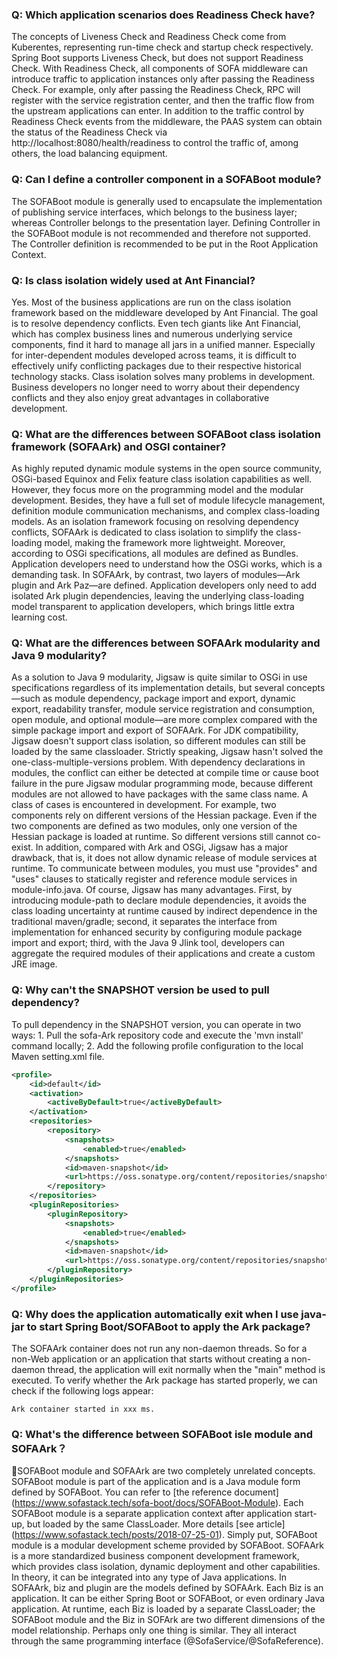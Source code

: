﻿### Q: Which application scenarios does Readiness Check have?

The concepts of Liveness Check and Readiness Check come from Kuberentes, representing run-time check and startup check respectively. Spring Boot supports Liveness Check, but does not support Readiness Check. With Readiness Check, all components of SOFA middleware can introduce traffic to application instances only after passing the Readiness Check. For example, only after passing the Readiness Check, RPC will register with the service registration center, and then the traffic flow from the upstream applications can enter. In addition to the traffic control by Readiness Check events from the middleware, the PAAS system can obtain the status of the Readiness Check via http://localhost:8080/health/readiness to control the traffic of, among others, the load balancing equipment.

### Q: Can I define a controller component in a SOFABoot module?
The SOFABoot module is generally used to encapsulate the implementation of publishing service interfaces, which belongs to the business layer; whereas Controller belongs to the presentation layer. Defining Controller in the SOFABoot module is not recommended and therefore not supported. The Controller definition is recommended to be put in the Root Application Context.

### Q: Is class isolation widely used at Ant Financial?

Yes. Most of the business applications are run on the class isolation framework based on the middleware developed by Ant Financial. The goal is to resolve dependency conflicts. Even tech giants like Ant Financial, which has complex business lines and numerous underlying service components, find it hard to manage all jars in a unified manner. Especially for inter-dependent modules developed across teams, it is difficult to effectively unify conflicting packages due to their respective historical technology stacks. Class isolation solves many problems in development. Business developers no longer need to worry about their dependency conflicts and they also enjoy great advantages in collaborative development.

### Q: What are the differences between SOFABoot class isolation framework (SOFAArk) and OSGI container?

As highly reputed dynamic module systems in the open source community, OSGi-based Equinox and Felix feature class isolation capabilities as well. However, they focus more on the programming model and the modular development. Besides, they have a full set of module lifecycle management, definition module communication mechanisms, and complex class-loading models. As an isolation framework focusing on resolving dependency conflicts, SOFAArk is dedicated to class isolation to simplify the class-loading model, making the framework more lightweight. Moreover, according to OSGi specifications, all modules are defined as Bundles. Application developers need to understand how the OSGi works, which is a demanding task. In SOFAArk, by contrast, two layers of modules—Ark plugin and Ark Paz—are defined. Application developers only need to add isolated Ark plugin dependencies, leaving the underlying class-loading model transparent to application developers, which brings little extra learning cost.

### Q: What are the differences between SOFAArk modularity and Java 9 modularity?
As a solution to Java 9 modularity, Jigsaw is quite similar to OSGi in use specifications regardless of its implementation details, but several concepts—such as module dependency, package import and export, dynamic export, readability transfer, module service registration and consumption, open module, and optional module—are more complex compared with the simple package import and export of SOFAArk. For JDK compatibility, Jigsaw doesn't support class isolation, so different modules can still be loaded by the same classloader. Strictly speaking, Jigsaw hasn't solved the one-class-multiple-versions problem. With dependency declarations in modules, the conflict can either be detected at compile time or cause boot failure in the pure Jigsaw modular programming mode, because different modules are not allowed to have packages with the same class name. A class of cases is encountered in development. For example, two components rely on different versions of the Hessian package. Even if the two components are defined as two modules, only one version of the Hessian package is loaded at runtime. So different versions still cannot co-exist. In addition, compared with Ark and OSGi, Jigsaw has a major drawback, that is, it does not allow dynamic release of module services at runtime. To communicate between modules, you must use "provides" and "uses" clauses to statically register and reference module services in module-info.java. Of course, Jigsaw has many advantages. First, by introducing module-path to declare module dependencies, it avoids the class loading uncertainty at runtime caused by indirect dependence in the traditional maven/gradle; second, it separates the interface from implementation for enhanced security by configuring module package import and export; third, with the Java 9 Jlink tool, developers can aggregate the required modules of their applications and create a custom JRE image.

### Q: Why can't the SNAPSHOT version be used to pull dependency?
To pull dependency in the SNAPSHOT version, you can operate in two ways: 1. Pull the sofa-Ark repository code and execute the 'mvn install' command locally; 2. Add the following profile configuration to the local Maven setting.xml file.
```xml
<profile>
    <id>default</id>
    <activation>
        <activeByDefault>true</activeByDefault>
    </activation>
    <repositories>
        <repository>
            <snapshots>
                <enabled>true</enabled>
            </snapshots>
            <id>maven-snapshot</id>
            <url>https://oss.sonatype.org/content/repositories/snapshots</url>
        </repository>
    </repositories>
    <pluginRepositories>
        <pluginRepository>
            <snapshots>
                <enabled>true</enabled>
            </snapshots>
            <id>maven-snapshot</id>
            <url>https://oss.sonatype.org/content/repositories/snapshots</url>
        </pluginRepository>
    </pluginRepositories>
</profile>
```

### Q: Why does the application automatically exit when I use java-jar to start Spring Boot/SOFABoot to apply the Ark package?
The SOFAArk container does not run any non-daemon threads. So for a non-Web application or an application that starts without creating a non-daemon thread, the application will exit normally when the "main" method is executed. To verify whether the Ark package has started properly, we can check if the following logs appear:
```text
Ark container started in xxx ms.
```

### Q: What's the difference between SOFABoot isle module and SOFAArk？
SOFABoot module and SOFAArk are two completely unrelated concepts. SOFABoot module is part of the application and is a Java module form defined by SOFABoot. You can refer to [the reference document] (https://www.sofastack.tech/sofa-boot/docs/SOFABoot-Module). Each SOFABoot module is a separate application context after application start-up, but loaded by the same ClassLoader. More details [see article] (https://www.sofastack.tech/posts/2018-07-25-01). Simply put, SOFABoot module is a modular development scheme provided by SOFABoot. SOFAArk is a more standardized business component development framework, which provides class isolation, dynamic deployment and other capabilities. In theory, it can be integrated into any type of Java applications. In SOFAArk, biz and plugin are the models defined by SOFAArk. Each Biz is an application. It can be either Spring Boot or SOFABoot, or even ordinary Java application. At runtime, each Biz is loaded by a separate ClassLoader; the SOFABoot module and the Biz in SOFArk are two different dimensions of the model relationship. Perhaps only one thing is similar. They all interact through the same programming interface (@SofaService/@SofaReference).
